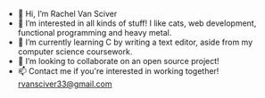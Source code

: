 - 👋 Hi, I’m Rachel Van Sciver
- 👀 I’m interested in all kinds of stuff! I like cats, web development, functional programming and heavy metal.
- 🌱 I’m currently learning C by writing a text editor, aside from my computer science coursework.
- 💞️ I’m looking to collaborate on an open source project!
- 📫 Contact me if you're interested in working together! rvansciver33@gmail.com

<!---
rachelvansciver/rachelvansciver is a ✨ special ✨ repository because its `README.md` (this file) appears on your GitHub profile.
You can click the Preview link to take a look at your changes.
--->
